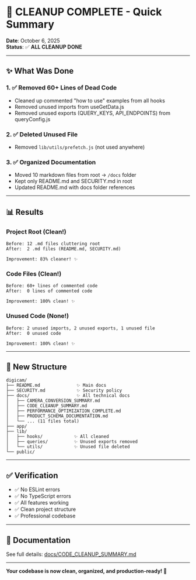 # 🧹 CLEANUP COMPLETE - Quick Summary

**Date**: October 6, 2025  
**Status**: ✅ **ALL CLEANUP DONE**

---

## ✨ What Was Done

### 1. ✅ Removed 60+ Lines of Dead Code
- Cleaned up commented "how to use" examples from all hooks
- Removed unused imports from useGetData.js
- Removed unused exports (QUERY_KEYS, API_ENDPOINTS) from queryConfig.js

### 2. ✅ Deleted Unused File
- Removed `lib/utils/prefetch.js` (not used anywhere)

### 3. ✅ Organized Documentation
- Moved 10 markdown files from root → `/docs` folder
- Kept only README.md and SECURITY.md in root
- Updated README.md with docs folder references

---

## 📊 Results

### Project Root (Clean!)
```
Before: 12 .md files cluttering root
After:  2 .md files (README.md, SECURITY.md)

Improvement: 83% cleaner! ✨
```

### Code Files (Clean!)
```
Before: 60+ lines of commented code
After:  0 lines of commented code

Improvement: 100% clean! ✨
```

### Unused Code (None!)
```
Before: 2 unused imports, 2 unused exports, 1 unused file
After:  0 unused code

Improvement: 100% clean! ✨
```

---

## 📁 New Structure

```
digicam/
├── README.md              ✨ Main docs
├── SECURITY.md            ✨ Security policy
├── docs/                  ✨ All technical docs
│   ├── CAMERA_CONVERSION_SUMMARY.md
│   ├── CODE_CLEANUP_SUMMARY.md
│   ├── PERFORMANCE_OPTIMIZATION_COMPLETE.md
│   ├── PRODUCT_SCHEMA_DOCUMENTATION.md
│   └── ... (11 files total)
├── app/
├── lib/
│   ├── hooks/            ✨ All cleaned
│   ├── queries/          ✨ Unused exports removed
│   └── utils/            ✨ Unused file deleted
└── public/
```

---

## ✅ Verification

- ✅ No ESLint errors
- ✅ No TypeScript errors
- ✅ All features working
- ✅ Clean project structure
- ✅ Professional codebase

---

## 📖 Documentation

See full details: [docs/CODE_CLEANUP_SUMMARY.md](CODE_CLEANUP_SUMMARY.md)

---

**Your codebase is now clean, organized, and production-ready! 🎉**
